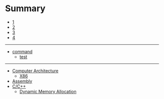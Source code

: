 # Summary
- [1](./chaper_1.md)
- [2](./chapter_2.md)
- [3](./chapter_3.md)
- [4](./chapter_4.md)
---
- [command]()
    - [test]()
---
- [Computer Architecture](./comarch.md)
    - [X86](./x86.md)
- [Assembly](./asm.md)
- [C/C++](./c_c++.md)
    - [Dynamic Memory Allocation](dma.md)